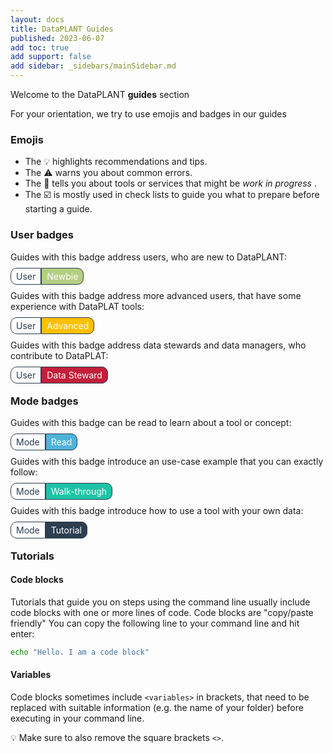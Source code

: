 ```yaml
---
layout: docs
title: DataPLANT Guides
published: 2023-06-07
add toc: true
add support: false
add sidebar: _sidebars/mainSidebar.md
---
```


Welcome to the DataPLANT **guides** section

For your orientation, we try to use emojis and badges in our guides

### Emojis

- The :bulb: highlights recommendations and tips.
- The :warning: warns you about common errors.
- The :construction: tells you about tools or services that might be *work in progress* .
- The :ballot_box_with_check: is mostly used in check lists to guide you what to prepare before starting a guide.  


### User badges

Guides with this badge address users, who are new to DataPLANT:

<span style="color: #2D3E50; padding: 4px 8px;text-align: center; border-radius: 10px 0px 0px 10px; border: solid 1px;">User</span><span style="background-color: #B4CE82;color:white; padding: 4px 8px;text-align: center; border-radius: 0px 10px 10px 0px; border: solid 1px #2D3E50">Newbie</span> 

Guides with this badge address more advanced users, that have some experience with DataPLAT tools:

<span style="color: #2D3E50; padding: 4px 8px;text-align: center; border-radius: 10px 0px 0px 10px; border: solid 1px;">User</span><span style="background-color: #FFC000;color:white; padding: 4px 8px;text-align: center; border-radius: 0px 10px 10px 0px; border: solid 1px #2D3E50">Advanced</span>

Guides with this badge address data stewards and data managers, who contribute to DataPLAT:

<span style="color: #2D3E50; padding: 4px 8px;text-align: center; border-radius: 10px 0px 0px 10px; border: solid 1px;">User</span><span style="background-color: #C21F3A;color:white; padding: 4px 8px;text-align: center; border-radius: 0px 10px 10px 0px; border: solid 1px #2D3E50">Data Steward</span>

### Mode badges

Guides with this badge can be read to learn about a tool or concept:

<span style="color: #2D3E50; padding: 4px 8px;text-align: center; border-radius: 10px 0px 0px 10px; border: solid 1px;">Mode</span><span style="background-color: #4FB3D9;color:white; padding: 4px 8px;text-align: center; border-radius: 0px 10px 10px 0px; border: solid 1px #2D3E50">Read</span>

Guides with this badge introduce an use-case example that you can exactly follow:

<span style="color: #2D3E50; padding: 4px 8px;text-align: center; border-radius: 10px 0px 0px 10px; border: solid 1px;">Mode</span><span style="background-color: #1FC2A7;color:white; padding: 4px 8px;text-align: center; border-radius: 0px 10px 10px 0px; border: solid 1px #2D3E50">Walk-through</span>


Guides with this badge introduce how to use a tool with your own data:

<span style="color: #2D3E50; padding: 4px 8px;text-align: center; border-radius: 10px 0px 0px 10px; border: solid 1px;">Mode</span><span style="background-color: #2D3E50;color:white; padding: 4px 8px;text-align: center; border-radius: 0px 10px 10px 0px; border: solid 1px #2D3E50">Tutorial</span>


### Tutorials

#### Code blocks

Tutorials that guide you on steps using the command line usually include code blocks with one or more lines of code. Code blocks are "copy/paste friendly"
You can copy the following line to your command line and hit enter:

```bash
echo "Hello. I am a code block"
```

#### Variables

Code blocks sometimes include `<variables>` in brackets, that need to be replaced with suitable information (e.g. the name of your folder) before executing in your command line.

:bulb: Make sure to also remove the square brackets `<>`. 